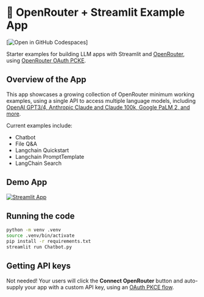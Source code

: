 # 🔀 OpenRouter + Streamlit Example App

[![Open in GitHub Codespaces](https://github.com/codespaces/badge.svg)]

Starter examples for building LLM apps with Streamlit and [OpenRouter](https://openrouter.ai), using [OpenRouter OAuth PCKE](https://openrouter.ai/docs#oauth).

## Overview of the App

This app showcases a growing collection of OpenRouter minimum working examples, using a single API to access multiple language models, including [OpenAI GPT3/4, Anthropic Claude and Claude 100k, Google PaLM 2, and more](https://openrouter.ai/docs#models).

Current examples include:

- Chatbot
- File Q&A
- Langchain Quickstart
- Langchain PromptTemplate
- LangChain Search

## Demo App

[![Streamlit App](https://static.streamlit.io/badges/streamlit_badge_black_white.svg)](https://openrouter.streamlit.app/)

## Running the code

```bash
python -m venv .venv
source .venv/bin/activate
pip install -r requirements.txt
streamlit run Chatbot.py
```

## Getting API keys

Not needed! Your users will click the **Connect OpenRouter** button and auto-supply your app with a custom API key, using an [OAuth PKCE flow](https://openrouter.ai/docs#oauth).
